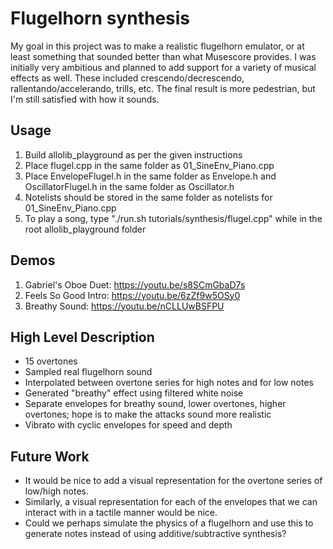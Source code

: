 # Flugelhorn synthesis
My goal in this project was to make a realistic flugelhorn emulator, or at least something that sounded better than what Musescore provides. I was initially very ambitious and planned to add support for a variety of musical effects as well. These included crescendo/decrescendo, rallentando/accelerando, trills, etc. The final result is more pedestrian, but I'm still satisfied with how it sounds.

## Usage
  1. Build allolib_playground as per the given instructions
  2. Place flugel.cpp in the same folder as 01_SineEnv_Piano.cpp
  3. Place EnvelopeFlugel.h in the same folder as Envelope.h and OscillatorFlugel.h in the same folder as Oscillator.h
  4. Notelists should be stored in the same folder as notelists for 01_SineEnv_Piano.cpp
  5. To play a song, type "./run.sh tutorials/synthesis/flugel.cpp" while in the root allolib_playground folder

## Demos
  1. Gabriel's Oboe Duet: https://youtu.be/s8SCmGbaD7s
  2. Feels So Good Intro: https://youtu.be/6zZf9w5OSy0
  3. Breathy Sound: https://youtu.be/nCLLUwBSFPU

## High Level Description
  - 15 overtones
  - Sampled real flugelhorn sound
  - Interpolated between overtone series for high notes and for low notes
  - Generated "breathy" effect using filtered white noise
  - Separate envelopes for breathy sound, lower overtones, higher overtones; hope is to make the attacks sound more realistic
  - Vibrato with cyclic envelopes for speed and depth

## Future Work
  - It would be nice to add a visual representation for the overtone series of low/high notes.
  - Similarly, a visual representation for each of the envelopes that we can interact with in a tactile manner would be nice.
  - Could we perhaps simulate the physics of a flugelhorn and use this to generate notes instead of using additive/subtractive synthesis?
